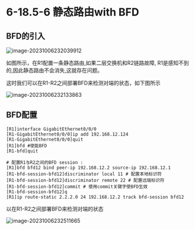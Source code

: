 # 6-18.5-6 静态路由with BFD

## BFD的引入

![image-20231006232039912](https://img.yatjay.top/md/image-20231006232039912.png)

如图所示，在R1配置一条静态路由,如果二层交换机和R2链路故障, R1是感知不到的,因此静态路由不会消失,这就存在问题。

这时我们可以在R1-R2之间部署BFD来检测对端的状态，如下图所示

![image-20231006232133863](https://img.yatjay.top/md/image-20231006232133863.png)

## BFD配置

```shell
[R1]interface GigabitEthernet0/0/0
[R1-GigabitEthernet0/0/0]ip add 192.168.12.124
[R1-GigabitEthernet0/0/0]quit
[R1]bfd #使能BFD
[R1-bfd]quit 

# 配置R1与R2之间的BFD session :
[R1]bfd bfd12 bind peer-ip 192.168.12.2 source-ip 192.168.12.1
[R1-bfd-session-bfd12]discriminator local 11 # 配置本地标识符
[R1-bfd-session-bfd12]discriminator remote 22 # 配置远端标识符
[R1-bfd-session-bfd12]commit # 使用commit关键字使BFD生效
[R1-bfd-session-bfd12]q
[R1]ip route-static 2.2.2.0 24 192.168.12.2 track bfd-session bfd12
```

以在R1-R2之间部署BFD来检测对端的状态

![image-20231006232511665](https://img.yatjay.top/md/image-20231006232511665.png)

